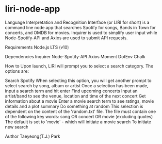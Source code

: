# liri-node-app

Language Interpretation and Recognition Interface (or LIRI for short) is a command line node app that searches Spotify for songs, Bands in Town for concerts, and OMDB for movies. Inquirer is used to simplify user input while Node-Spotify-API and Axios are used to submit API requests.

Requirements
  Node.js LTS (v10)


Dependencies
  Inquirer
  Node-Spotify-API
  Axios
  Moment
  DotEnv
  Chalk

How to
Upon launch, LIRI will prompt you to select a search category. The options are:

Search Spotify
When selecting this option, you will get another prompt to select search by song, album or artist
Once a selection has been made, input a search term and hit enter
Find upcoming concerts
Input an artist/band to see the venue, location and time of the next concert
Get information about a movie
Enter a movie search term to see ratings, movie details and a plot summary
Do something at random
This selection is dependent on the content of the 'random.txt' file. The file must contain one of the following key words:
song OR concert OR movie (excluding quotes)
The default is set to 'movie' - which will initiate a movie search
To initiate new search  

Author
Taeyeong(T.J.) Park